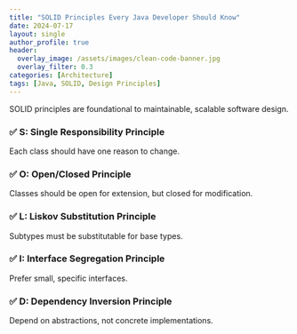 ```yaml
---
title: "SOLID Principles Every Java Developer Should Know"
date: 2024-07-17
layout: single
author_profile: true
header:
  overlay_image: /assets/images/clean-code-banner.jpg
  overlay_filter: 0.3
categories: [Architecture]
tags: [Java, SOLID, Design Principles]
---
```


SOLID principles are foundational to maintainable, scalable software design.

### ✅ S: Single Responsibility Principle
Each class should have one reason to change.

### ✅ O: Open/Closed Principle
Classes should be open for extension, but closed for modification.

### ✅ L: Liskov Substitution Principle
Subtypes must be substitutable for base types.

### ✅ I: Interface Segregation Principle
Prefer small, specific interfaces.

### ✅ D: Dependency Inversion Principle
Depend on abstractions, not concrete implementations.
